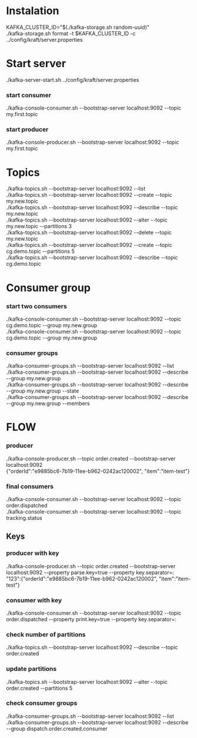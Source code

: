 # Instalation
KAFKA_CLUSTER_ID="$(./kafka-storage.sh random-uuid)"
<br>
./kafka-storage.sh  format -t $KAFKA_CLUSTER_ID -c ../config/kraft/server.properties 
# Start server
./kafka-server-start.sh ../config/kraft/server.properties
### start consumer
./kafka-console-consumer.sh --bootstrap-server localhost:9092 --topic my.first.topic
### start producer
./kafka-console-producer.sh --bootstrap-server localhost:9092 --topic my.first.topic
# Topics
./kafka-topics.sh --bootstrap-server localhost:9092 --list
<br>
./kafka-topics.sh --bootstrap-server localhost:9092 --create --topic my.new.topic
<br>
./kafka-topics.sh --bootstrap-server localhost:9092 --describe --topic my.new.topic
<br>
./kafka-topics.sh --bootstrap-server localhost:9092 --alter --topic my.new.topic --partitions 3
<br>
./kafka-topics.sh --bootstrap-server localhost:9092 --delete --topic my.new.topic
<br>
./kafka-topics.sh --bootstrap-server localhost:9092 --create --topic cg.demo.topic --partitions 5
<br>
./kafka-topics.sh --bootstrap-server localhost:9092 --describe --topic cg.demo.topic
# Consumer group
### start two consumers
./kafka-console-consumer.sh --bootstrap-server localhost:9092 --topic cg.demo.topic  --group my.new.group
<br>
./kafka-console-consumer.sh --bootstrap-server localhost:9092 --topic cg.demo.topic  --group my.new.group
### consumer groups
./kafka-consumer-groups.sh --bootstrap-server localhost:9092 --list
<br>
./kafka-consumer-groups.sh --bootstrap-server localhost:9092 --describe --group my.new.group
<br>
./kafka-consumer-groups.sh --bootstrap-server localhost:9092 --describe --group my.new.group --state
<br>
./kafka-consumer-groups.sh --bootstrap-server localhost:9092 --describe --group my.new.group --members

# FLOW
### producer
./kafka-console-producer.sh  --topic order.created --bootstrap-server localhost:9092
<br>
{"orderId":"e9885bc6-7b19-11ee-b962-0242ac120002", "item":"item-test"}
### final consumers
./kafka-console-consumer.sh --bootstrap-server localhost:9092 --topic order.dispatched
<br>
./kafka-console-consumer.sh --bootstrap-server localhost:9092 --topic tracking.status

## Keys
### producer with key
./kafka-console-producer.sh  --topic order.created --bootstrap-server localhost:9092 --property parse.key=true --property key.separator=:
<br>
"123":{"orderId":"e9885bc6-7b19-11ee-b962-0242ac120002", "item":"item-test"}
### consumer with key
./kafka-console-consumer.sh --bootstrap-server localhost:9092 --topic order.dispatched --property print.key=true --property key.separator=:
### check number of partitions
./kafka-topics.sh --bootstrap-server localhost:9092 --describe --topic order.created
### update partitions
./kafka-topics.sh --bootstrap-server localhost:9092 --alter --topic order.created --partitions 5
### check consumer groups
./kafka-consumer-groups.sh --bootstrap-server localhost:9092 --list
<br>
./kafka-consumer-groups.sh --bootstrap-server localhost:9092 --describe --group dispatch.order.created.consumer
